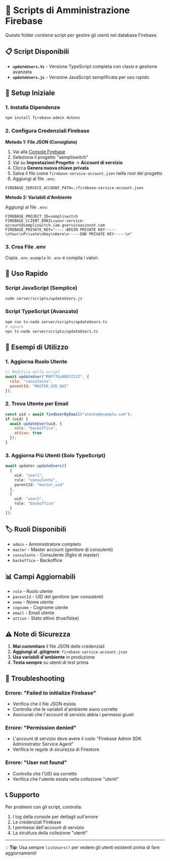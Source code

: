 # 🔧 Scripts di Amministrazione Firebase

Questo folder contiene script per gestire gli utenti nel database Firebase.

## 📋 Script Disponibili

- **`updateUsers.ts`** - Versione TypeScript completa con classi e gestione avanzata
- **`updateUsers.js`** - Versione JavaScript semplificata per uso rapido

## 🚀 Setup Iniziale

### 1. Installa Dipendenze

```bash
npm install firebase-admin dotenv
```

### 2. Configura Credenziali Firebase

**Metodo 1: File JSON (Consigliato)**

1. Vai alla [Console Firebase](https://console.firebase.google.com/)
2. Seleziona il progetto "sempliswitch"
3. Vai su **Impostazioni Progetto** → **Account di servizio**
4. Clicca **Genera nuova chiave privata**
5. Salva il file come `firebase-service-account.json` nella root del progetto
6. Aggiungi al file `.env`:

```env
FIREBASE_SERVICE_ACCOUNT_PATH=./firebase-service-account.json
```

**Metodo 2: Variabili d'Ambiente**

Aggiungi al file `.env`:

```env
FIREBASE_PROJECT_ID=sempliswitch
FIREBASE_CLIENT_EMAIL=your-service-account@sempliswitch.iam.gserviceaccount.com
FIREBASE_PRIVATE_KEY="-----BEGIN PRIVATE KEY-----\nYour\nPrivate\nKey\nHere\n-----END PRIVATE KEY-----\n"
```

### 3. Crea File .env

Copia `.env.example` in `.env` e compila i valori.

## 🎯 Uso Rapido

### Script JavaScript (Semplice)

```bash
node server/scripts/updateUsers.js
```

### Script TypeScript (Avanzato)

```bash
npm run ts-node server/scripts/updateUsers.ts
# oppure
npx ts-node server/scripts/updateUsers.ts
```

## 📝 Esempi di Utilizzo

### 1. Aggiorna Ruolo Utente

```javascript
// Modifica nello script
await updateUser("M4P77GsN0XYZ123", {
  role: "consulente",
  parentId: "MASTER_UID_QUI"
});
```

### 2. Trova Utente per Email

```javascript
const uid = await findUserByEmail("utente@example.com");
if (uid) {
  await updateUser(uid, {
    role: "backoffice",
    attivo: true
  });
}
```

### 3. Aggiorna Più Utenti (Solo TypeScript)

```typescript
await updater.updateUsers([
  {
    uid: "user1",
    role: "consulente", 
    parentId: "master_uid"
  },
  {
    uid: "user2",
    role: "backoffice"
  }
]);
```

## 🏷️ Ruoli Disponibili

- `admin` - Amministratore completo
- `master` - Master account (genitore di consulenti)
- `consulente` - Consulente (figlio di master)
- `backoffice` - Backoffice

## 📊 Campi Aggiornabili

- `role` - Ruolo utente
- `parentId` - UID del genitore (per consulenti)
- `nome` - Nome utente
- `cognome` - Cognome utente  
- `email` - Email utente
- `attivo` - Stato attivo (true/false)

## ⚠️ Note di Sicurezza

1. **Mai commitare** il file JSON delle credenziali
2. **Aggiungi al .gitignore**: `firebase-service-account.json`
3. **Usa variabili d'ambiente** in produzione
4. **Testa sempre** su utenti di test prima

## 🐛 Troubleshooting

### Errore: "Failed to initialize Firebase"

- Verifica che il file JSON esista
- Controlla che le variabili d'ambiente siano corrette
- Assicurati che l'account di servizio abbia i permessi giusti

### Errore: "Permission denied"

- L'account di servizio deve avere il ruolo "Firebase Admin SDK Administrator Service Agent"
- Verifica le regole di sicurezza di Firestore

### Errore: "User not found"

- Controlla che l'UID sia corretto
- Verifica che l'utente esista nella collezione "utenti"

## 📞 Supporto

Per problemi con gli script, controlla:

1. I log della console per dettagli sull'errore
2. Le credenziali Firebase
3. I permessi dell'account di servizio
4. La struttura della collezione "utenti"

---

💡 **Tip**: Usa sempre `listUsers()` per vedere gli utenti esistenti prima di fare aggiornamenti!
